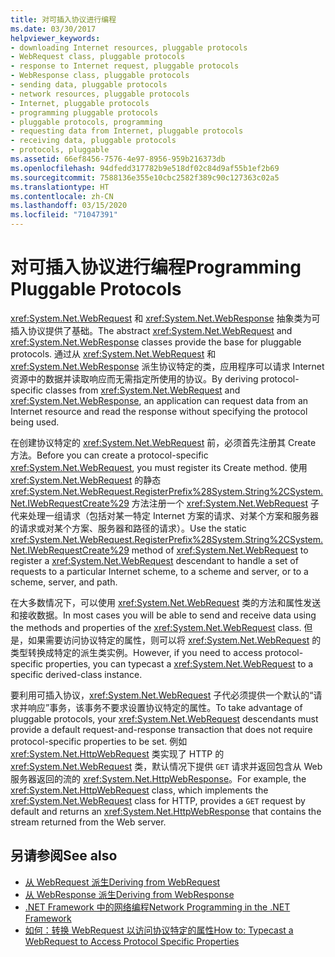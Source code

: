 ```yaml
---
title: 对可插入协议进行编程
ms.date: 03/30/2017
helpviewer_keywords:
- downloading Internet resources, pluggable protocols
- WebRequest class, pluggable protocols
- response to Internet request, pluggable protocols
- WebResponse class, pluggable protocols
- sending data, pluggable protocols
- network resources, pluggable protocols
- Internet, pluggable protocols
- programming pluggable protocols
- pluggable protocols, programming
- requesting data from Internet, pluggable protocols
- receiving data, pluggable protocols
- protocols, pluggable
ms.assetid: 66ef8456-7576-4e97-8956-959b216373db
ms.openlocfilehash: 94dfedd317782b9e518df02c84d9af55b1ef2b69
ms.sourcegitcommit: 7588136e355e10cbc2582f389c90c127363c02a5
ms.translationtype: HT
ms.contentlocale: zh-CN
ms.lasthandoff: 03/15/2020
ms.locfileid: "71047391"
---
```

# <a name="programming-pluggable-protocols"></a><span data-ttu-id="f6beb-102">对可插入协议进行编程</span><span class="sxs-lookup"><span data-stu-id="f6beb-102">Programming Pluggable Protocols</span></span>
<span data-ttu-id="f6beb-103"><xref:System.Net.WebRequest> 和 <xref:System.Net.WebResponse> 抽象类为可插入协议提供了基础。</span><span class="sxs-lookup"><span data-stu-id="f6beb-103">The abstract <xref:System.Net.WebRequest> and <xref:System.Net.WebResponse> classes provide the base for pluggable protocols.</span></span> <span data-ttu-id="f6beb-104">通过从 <xref:System.Net.WebRequest> 和 <xref:System.Net.WebResponse> 派生协议特定的类，应用程序可以请求 Internet 资源中的数据并读取响应而无需指定所使用的协议。</span><span class="sxs-lookup"><span data-stu-id="f6beb-104">By deriving protocol-specific classes from <xref:System.Net.WebRequest> and <xref:System.Net.WebResponse>, an application can request data from an Internet resource and read the response without specifying the protocol being used.</span></span>  
  
 <span data-ttu-id="f6beb-105">在创建协议特定的 <xref:System.Net.WebRequest> 前，必须首先注册其 Create 方法。</span><span class="sxs-lookup"><span data-stu-id="f6beb-105">Before you can create a protocol-specific <xref:System.Net.WebRequest>, you must register its Create method.</span></span> <span data-ttu-id="f6beb-106">使用<xref:System.Net.WebRequest> 的静态 <xref:System.Net.WebRequest.RegisterPrefix%28System.String%2CSystem.Net.IWebRequestCreate%29> 方法注册一个 <xref:System.Net.WebRequest> 子代来处理一组请求（包括对某一特定 Internet 方案的请求、对某个方案和服务器的请求或对某个方案、服务器和路径的请求）。</span><span class="sxs-lookup"><span data-stu-id="f6beb-106">Use the static <xref:System.Net.WebRequest.RegisterPrefix%28System.String%2CSystem.Net.IWebRequestCreate%29> method of <xref:System.Net.WebRequest> to register a <xref:System.Net.WebRequest> descendant to handle a set of requests to a particular Internet scheme, to a scheme and server, or to a scheme, server, and path.</span></span>  
  
 <span data-ttu-id="f6beb-107">在大多数情况下，可以使用 <xref:System.Net.WebRequest> 类的方法和属性发送和接收数据。</span><span class="sxs-lookup"><span data-stu-id="f6beb-107">In most cases you will be able to send and receive data using the methods and properties of the <xref:System.Net.WebRequest> class.</span></span> <span data-ttu-id="f6beb-108">但是，如果需要访问协议特定的属性，则可以将 <xref:System.Net.WebRequest> 的类型转换成特定的派生类实例。</span><span class="sxs-lookup"><span data-stu-id="f6beb-108">However, if you need to access protocol-specific properties, you can typecast a <xref:System.Net.WebRequest> to a specific derived-class instance.</span></span>  
  
 <span data-ttu-id="f6beb-109">要利用可插入协议，<xref:System.Net.WebRequest> 子代必须提供一个默认的“请求并响应”事务，该事务不要求设置协议特定的属性。</span><span class="sxs-lookup"><span data-stu-id="f6beb-109">To take advantage of pluggable protocols, your <xref:System.Net.WebRequest> descendants must provide a default request-and-response transaction that does not require protocol-specific properties to be set.</span></span> <span data-ttu-id="f6beb-110">例如 <xref:System.Net.HttpWebRequest> 类实现了 HTTP 的 <xref:System.Net.WebRequest> 类，默认情况下提供 `GET` 请求并返回包含从 Web 服务器返回的流的 <xref:System.Net.HttpWebResponse>。</span><span class="sxs-lookup"><span data-stu-id="f6beb-110">For example, the <xref:System.Net.HttpWebRequest> class, which implements the <xref:System.Net.WebRequest> class for HTTP, provides a `GET` request by default and returns an <xref:System.Net.HttpWebResponse> that contains the stream returned from the Web server.</span></span>  
  
## <a name="see-also"></a><span data-ttu-id="f6beb-111">另请参阅</span><span class="sxs-lookup"><span data-stu-id="f6beb-111">See also</span></span>

- [<span data-ttu-id="f6beb-112">从 WebRequest 派生</span><span class="sxs-lookup"><span data-stu-id="f6beb-112">Deriving from WebRequest</span></span>](deriving-from-webrequest.md)
- [<span data-ttu-id="f6beb-113">从 WebResponse 派生</span><span class="sxs-lookup"><span data-stu-id="f6beb-113">Deriving from WebResponse</span></span>](deriving-from-webresponse.md)
- [<span data-ttu-id="f6beb-114">.NET Framework 中的网络编程</span><span class="sxs-lookup"><span data-stu-id="f6beb-114">Network Programming in the .NET Framework</span></span>](index.md)
- [<span data-ttu-id="f6beb-115">如何：转换 WebRequest 以访问协议特定的属性</span><span class="sxs-lookup"><span data-stu-id="f6beb-115">How to: Typecast a WebRequest to Access Protocol Specific Properties</span></span>](how-to-typecast-a-webrequest-to-access-protocol-specific-properties.md)
